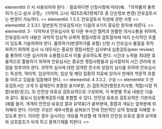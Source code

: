 elementId: 0
서 사용되어야 한다.
· 필요하다면 신청사항에 따라(예. 「의약품의 품목허가·신고·심사 규정」 (식약처 고시)
제25조제2항제7호 중 단순정보 변경) 안유검토서는 변경이 가능하다.
<<BLOCKEND>>
elementId: 1
3.3. 안유검토서 작성에 관한 사항
<<BLOCKEND>>
elementId: 2
3.3.1. 일반원칙
안유검토서는 다음의 4가지 중요한 원칙에 따른다.
<<BLOCKEND>>
elementId: 3
· 식약처내 안유심사자 및 다른 부서간 협력과 원활한 의사소통을 위하여, 안유검토서의
내용은 과학적·임상적·규제적 쟁점사항과 검토절차에 따라 논리적인 흐름이 있도록
기술하여야 한다.
품목허가(변경허가를 포함) 신청 시 안유심사 품질을 최적화하기 위하여 심사 시
대두되는 중요한 쟁점사항은 심사부내 심층검토(peer review)를 통하여 다른 심사자와
소통함으로서 이를 공유하도록 한다.
시간과 노력을 최대한 효율적으로 활용하기 위하여 안유심사는 중요한 쟁점사항들과
심사절차의 시간 관리에 초점을 맞추어야 한다.
과학적 심사에 대한 엄격한 준수와 양질의 심사를 위하여 안유심사는 독성학, 약리학,
임상약리학, 임상 및 해당 질환의 치료에 있어서 현재의 학문적 흐름을 따르고 있음을
입증해야 한다.
<<BLOCKEND>>
elementId: 4
3.3.2. 구성
<<BLOCKEND>>
elementId: 5
안유검토서는 크게 1) 결재란이 포함된 표지부분, 2) 검토의견(행정조치사항; 적합/시정
적합/보완/권고), 3) 안전성·유효성 검토요약으로 구성되며, 각 부분별 주요 내용은 다음
과 같다. 필요시 임상통계검토서를 포함할 수 있다.
안전성·유효성 검토요약은 기본자료(예를 들어, 개개의 안전성·유효성 결과 요약표)가
끝부분에, 종합과 개요는 앞부분에 위치해야 한다. 이러한 구성은 세부사항을 살펴보기 전에
전반적인 요약 정보를 이해할 수 있도록 한다. 이러한 경우 심사자는 개요를 작성할 때
개개의 안전성·유효성 결과 요약표와 상호참조가 되게 하고 중복기재를 피한다.
<<BLOCKEND>>